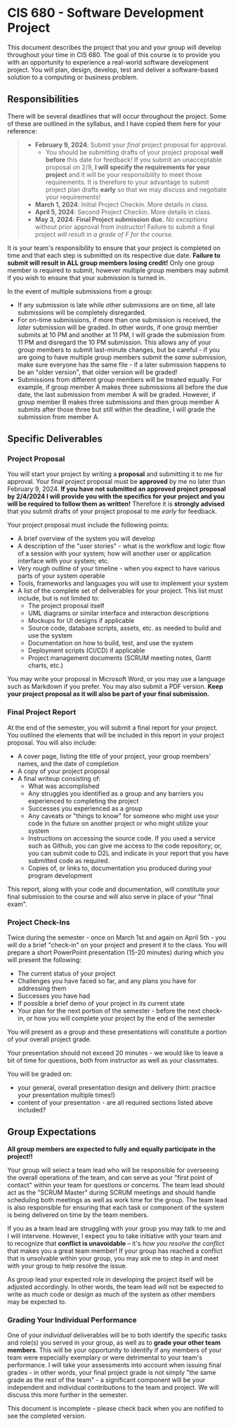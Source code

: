 # CIS 680 - Software Development Project

This document describes the project that you and your group will develop throughout your time in CIS 680. The goal of this course is to provide you with an opportunity to experience a real-world software development project. You will plan, design, develop, test and deliver a software-based solution to a computing or business problem.

## Responsibilities

There will be several deadlines that will occur throughout the project. Some of these are outlined in the syllabus, and I have copied them here for your reference:

> * **February 9, 2024**: Submit your *final* project proposal for approval. 
>   * You should be submitting drafts of your project proposal **well before** this date for feedback! If you submit an unacceptable proposal on 2/9, **I will specify the requirements for your project** and it will be your responsibility to meet those requirements. It is therefore to your advantage to submit project plan drafts **early** so that we may discuss and negotiate your requirements!
> * **March 1, 2024**: Initial Project Checkin. More details in class.
> * **April 5, 2024**: Second Project Checkin. More details in class.
> * **May 3, 2024**: **Final Project submission due.** *No exceptions* without prior approval from instructor! Failure to submit a final project *will result in a grade of F for the course.*

It is your team's responsibility to ensure that your project is completed on time and that each step is submitted on its respective due date. **Failure to submit will result in ALL group members losing credit!** Only one group member is required to submit, however multiple group members may submit if you wish to ensure that your submission is turned in. 

In the event of multiple submissions from a group:

* If any submission is late while other submissions are on time, all late submissions will be completely disregarded.
* For on-time submissions, if more than one submission is received, the *later* submission will be graded. In other words, if one group member submits at 10 PM and another at 11 PM, I will grade the submission from 11 PM and disregard the 10 PM submission. This allows any of your group members to submit last-minute changes, but be careful - if you are going to have multiple group members submit the *same* submission, make sure everyone has the same file - if a later submission happens to be an "older version", that older version will be graded!
* Submissions from different group members will be treated equally. For example, if group member A makes three submissions all before the due date, the last submission from member A will be graded. However, if group member B makes three submissions and then group member A submits after those three but still within the deadline, I will grade the submission from member A.

## Specific Deliverables

### Project Proposal

You will start your project by writing a **proposal** and submitting it to me for approval. Your final project proposal must be **approved** by me no later than February 9, 2024. **If you have not submitted an approved project proposal by 2/4/2024 I will provide you with the specifics for your project and you will be required to follow them as written!** Therefore it is **strongly advised** that you submit drafts of your project proposal to me *early* for feedback. 

Your project proposal must include the following points:

* A brief overview of the system you will develop
* A description of the "user stories" - what is the workflow and logic flow of a session with your system; how will another user or application interface with your system; etc.
* Very rough outline of your timeline - when you expect to have various parts of your system operable
* Tools, frameworks and languages you will use to implement your system
* A list of the complete set of deliverables for your project. This list must include, but is not limited to:
  * The project proposal itself
  * UML diagrams or similar interface and interaction descriptions
  * Mockups for UI designs if applicable
  * Source code, database scripts, assets, etc. as needed to build and use the system
  * Documentation on how to build, test, and use the system
  * Deployment scripts (CI/CD) if applicable
  * Project management documents (SCRUM meeting notes, Gantt charts, etc.)

You may write your proposal in Microsoft Word, or you may use a language such as Markdown if you prefer. You may also submit a PDF version. **Keep your project proposal as it will also be part of your final submission.**

### Final Project Report

At the end of the semester, you will submit a final report for your project. You outlined the elements that will be included in this report in your project proposal. You will also include:

* A cover page, listing the title of your project, your group members' names, and the date of completion
* A copy of your project proposal
* A final writeup consisting of:
  * What was accomplished
  * Any struggles you identified as a group and any barriers you experienced to completing the project
  * Successes you experienced as a group
  * Any caveats or "things to know" for someone who might use your code in the future on another project or who might utilize your system
  * Instructions on accessing the source code. If you used a service such as Github, you can give me access to the code repository; or, you can submit code to D2L and indicate in your report that you have submitted code as required.
  * Copies of, or links to, documentation you produced during your program development

This report, along with your code and documentation, will constitute your final submission to the course and will also serve in place of your "final exam". 

### Project Check-Ins

Twice during the semester - once on March 1st and again on April 5th - you will do a brief "check-in" on your project and present it to the class. You will prepare a short PowerPoint presentation (15-20 minutes) during which you will present the following:

* The current status of your project
* Challenges you have faced so far, and any plans you have for addressing them
* Successes you have had
* If possible a brief demo of your project in its current state
* Your plan for the next portion of the semester - before the next check-in, or how you will complete your project by the end of the semester

You will present as a group and these presentations will constitute a portion of your overall project grade.

Your presentation should not exceed 20 minutes - we would like to leave a bit of time for questions, both from instructor as well as your classmates. 

You will be graded on:

* your general, overall presentation design and delivery (hint: practice your presentation multiple times!)
* content of your presentation - are all required sections listed above included?

## Group Expectations

**All group members are expected to fully and equally participate in the project!!**

Your group will select a team lead who will be responsible for overseeing the overall operations of the team, and can serve as your "first point of contact" within your team for questions or concerns. The team lead should act as the "SCRUM Master" during SCRUM meetings and should handle scheduling both meetings as well as work time for the group. The team lead is also responsible for ensuring that each task or component of the system is being delivered on time by the team members.

If you as a team lead are struggling with your group you may talk to me and I will intervene. However, I expect you to take initiative with your team and to recognize that **conflict is unavoidable** &ndash; it's *how you resolve the conflict* that makes you a great team member! If your group has reached a conflict that is unsolvable within your group, you may ask me to step in and meet with your group to help resolve the issue. 

As group lead your expected role in developing the project itself will be adjusted accordingly. In other words, the team lead will not be expected to write as much code or design as much of the system as other members may be expected to.

### Grading Your Individual Performance

One of your *individual* deliverables will be to both identify the specific tasks and role(s) you served in your group, as well as to **grade your other team members**. This will be your opportunity to identify if any members of your team were especially exemplary or were detrimental to your team's performance. I will take your assessments into account when issuing final grades - in other words, your final project grade is not simply "the same grade as the rest of the team" - a significant component will be your independent and individual contributions to the team and project. We will discuss this more further in the semester.

This document is incomplete - please check back when you are notified to see the completed version.